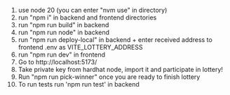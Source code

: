 1. use node 20 (you can enter "nvm use" in directory)
2. run "npm i" in backend and frontend directories
3. run "npm run build" in backend
4. run "npm run node" in backend
5. run "npm run deploy-local" in backend + enter received address to frontend .env as VITE_LOTTERY_ADDRESS
6. run "npm run dev" in frontend
7. Go to http://localhost:5173/
8. Take private key from hardhat node, import it and participate in lottery!
9. Run "npm run pick-winner" once you are ready to finish lottery
10. To run tests run 'npm run test' in backend